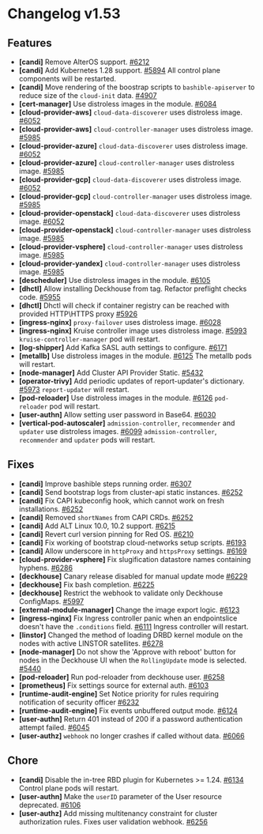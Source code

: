 # Changelog v1.53

## Features


 - **[candi]** Remove AlterOS support. [#6212](https://github.com/deckhouse/deckhouse/pull/6212)
 - **[candi]** Add Kubernetes 1.28 support. [#5894](https://github.com/deckhouse/deckhouse/pull/5894)
    All control plane components will be restarted.
 - **[candi]** Move rendering of the boostrap scripts to `bashible-apiserver` to reduce size of the `cloud-init` data. [#4907](https://github.com/deckhouse/deckhouse/pull/4907)
 - **[cert-manager]** Use distroless images in the module. [#6084](https://github.com/deckhouse/deckhouse/pull/6084)
 - **[cloud-provider-aws]** `cloud-data-discoverer` uses distroless image. [#6052](https://github.com/deckhouse/deckhouse/pull/6052)
 - **[cloud-provider-aws]** `cloud-controller-manager` uses distroless image. [#5985](https://github.com/deckhouse/deckhouse/pull/5985)
 - **[cloud-provider-azure]** `cloud-data-discoverer` uses distroless image. [#6052](https://github.com/deckhouse/deckhouse/pull/6052)
 - **[cloud-provider-azure]** `cloud-controller-manager` uses distroless image. [#5985](https://github.com/deckhouse/deckhouse/pull/5985)
 - **[cloud-provider-gcp]** `cloud-data-discoverer` uses distroless image. [#6052](https://github.com/deckhouse/deckhouse/pull/6052)
 - **[cloud-provider-gcp]** `cloud-controller-manager` uses distroless image. [#5985](https://github.com/deckhouse/deckhouse/pull/5985)
 - **[cloud-provider-openstack]** `cloud-data-discoverer` uses distroless image. [#6052](https://github.com/deckhouse/deckhouse/pull/6052)
 - **[cloud-provider-openstack]** `cloud-controller-manager` uses distroless image. [#5985](https://github.com/deckhouse/deckhouse/pull/5985)
 - **[cloud-provider-vsphere]** `cloud-controller-manager` uses distroless image. [#5985](https://github.com/deckhouse/deckhouse/pull/5985)
 - **[cloud-provider-yandex]** `cloud-controller-manager` uses distroless image. [#5985](https://github.com/deckhouse/deckhouse/pull/5985)
 - **[descheduler]** Use distroless images in the module. [#6105](https://github.com/deckhouse/deckhouse/pull/6105)
 - **[dhctl]** Allow installing Deckhouse from tag. Refactor preflight checks code. [#5955](https://github.com/deckhouse/deckhouse/pull/5955)
 - **[dhctl]** Dhctl will check if container registry can be reached with provided HTTP\HTTPS proxy [#5926](https://github.com/deckhouse/deckhouse/pull/5926)
 - **[ingress-nginx]** `proxy-failover` uses distroless image. [#6028](https://github.com/deckhouse/deckhouse/pull/6028)
 - **[ingress-nginx]** Kruise controller image uses distroless image. [#5993](https://github.com/deckhouse/deckhouse/pull/5993)
    `kruise-controller-manager` pod will restart.
 - **[log-shipper]** Add Kafka SASL auth settings to configure. [#6171](https://github.com/deckhouse/deckhouse/pull/6171)
 - **[metallb]** Use distroless images in the module. [#6125](https://github.com/deckhouse/deckhouse/pull/6125)
    The metallb pods will restart.
 - **[node-manager]** Add Cluster API Provider Static. [#5432](https://github.com/deckhouse/deckhouse/pull/5432)
 - **[operator-trivy]** Add periodic updates of report-updater's dictionary. [#5973](https://github.com/deckhouse/deckhouse/pull/5973)
    `report-updater` will restart.
 - **[pod-reloader]** Use distroless images in the module. [#6126](https://github.com/deckhouse/deckhouse/pull/6126)
    `pod-reloader` pod will restart.
 - **[user-authn]** Allow setting user password in Base64. [#6030](https://github.com/deckhouse/deckhouse/pull/6030)
 - **[vertical-pod-autoscaler]** `admission-controller`, `recommender` and `updater` use distroless images. [#6099](https://github.com/deckhouse/deckhouse/pull/6099)
    `admission-controller`, `recommender` and `updater` pods will restart.

## Fixes


 - **[candi]** Improve bashible steps running order. [#6307](https://github.com/deckhouse/deckhouse/pull/6307)
 - **[candi]** Send bootstrap logs from cluster-api static instances. [#6252](https://github.com/deckhouse/deckhouse/pull/6252)
 - **[candi]** Fix CAPI kubeconfig hook, which cannot work on fresh installations. [#6252](https://github.com/deckhouse/deckhouse/pull/6252)
 - **[candi]** Removed `shortNames` from CAPI CRDs. [#6252](https://github.com/deckhouse/deckhouse/pull/6252)
 - **[candi]** Add ALT Linux 10.0, 10.2 support. [#6215](https://github.com/deckhouse/deckhouse/pull/6215)
 - **[candi]** Revert curl version pinning for Red OS. [#6210](https://github.com/deckhouse/deckhouse/pull/6210)
 - **[candi]** Fix working of bootstrap cloud-networks setup scripts. [#6193](https://github.com/deckhouse/deckhouse/pull/6193)
 - **[candi]** Allow underscore in `httpProxy` and `httpsProxy` settings. [#6169](https://github.com/deckhouse/deckhouse/pull/6169)
 - **[cloud-provider-vsphere]** Fix slugification datastore names containing hyphens. [#6286](https://github.com/deckhouse/deckhouse/pull/6286)
 - **[deckhouse]** Canary release disabled for manual update mode [#6229](https://github.com/deckhouse/deckhouse/pull/6229)
 - **[deckhouse]** Fix bash completion. [#6225](https://github.com/deckhouse/deckhouse/pull/6225)
 - **[deckhouse]** Restrict the webhook to validate only Deckhouse ConfigMaps. [#5997](https://github.com/deckhouse/deckhouse/pull/5997)
 - **[external-module-manager]** Change the image export logic. [#6123](https://github.com/deckhouse/deckhouse/pull/6123)
 - **[ingress-nginx]** Fix Ingress controller panic when an endpointslice doesn't have the `.conditions` field. [#6111](https://github.com/deckhouse/deckhouse/pull/6111)
    Ingress controller will restart.
 - **[linstor]** Changed the method of loading DRBD kernel module on the nodes with active LINSTOR satellites. [#6278](https://github.com/deckhouse/deckhouse/pull/6278)
 - **[node-manager]** Do not show the 'Approve with reboot' button for nodes in the Deckhouse UI when the `RollingUpdate` mode is selected. [#5440](https://github.com/deckhouse/deckhouse/pull/5440)
 - **[pod-reloader]** Run pod-reloader from deckhouse user. [#6258](https://github.com/deckhouse/deckhouse/pull/6258)
 - **[prometheus]** Fix settings source for external auth. [#6103](https://github.com/deckhouse/deckhouse/pull/6103)
 - **[runtime-audit-engine]** Set Notice priority for rules requiring notification of security officer [#6232](https://github.com/deckhouse/deckhouse/pull/6232)
 - **[runtime-audit-engine]** Fix events unbuffered output mode. [#6124](https://github.com/deckhouse/deckhouse/pull/6124)
 - **[user-authn]** Return 401 instead of 200 if a password authentication attempt failed. [#6045](https://github.com/deckhouse/deckhouse/pull/6045)
 - **[user-authz]** `webhook` no longer crashes if called without data. [#6066](https://github.com/deckhouse/deckhouse/pull/6066)

## Chore


 - **[candi]** Disable the in-tree RBD plugin for Kubernetes >= 1.24. [#6134](https://github.com/deckhouse/deckhouse/pull/6134)
    Control plane pods will restart.
 - **[user-authn]** Make the `userID` parameter of the User resource deprecated. [#6106](https://github.com/deckhouse/deckhouse/pull/6106)
 - **[user-authz]** Add missing multitenancy constraint for cluster authorization rules. Fixes user validation webhook. [#6256](https://github.com/deckhouse/deckhouse/pull/6256)

